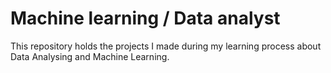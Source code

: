 # Machine learning / Data analyst

This repository holds the projects I made during my learning process about Data Analysing and Machine Learning.
